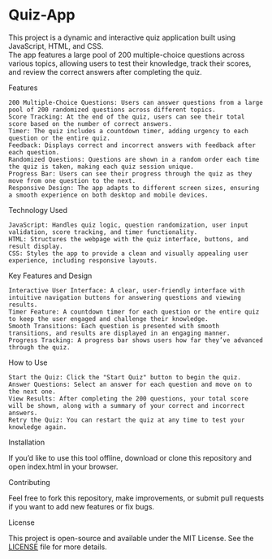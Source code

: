 # Quiz-App
This project is a dynamic and interactive quiz application built using JavaScript, HTML, and CSS. <br>The app features a large pool of 200 multiple-choice questions across various topics, allowing users to test their knowledge, track their scores, and review the correct answers after completing the quiz.

Features

    200 Multiple-Choice Questions: Users can answer questions from a large pool of 200 randomized questions across different topics.
    Score Tracking: At the end of the quiz, users can see their total score based on the number of correct answers.
    Timer: The quiz includes a countdown timer, adding urgency to each question or the entire quiz.
    Feedback: Displays correct and incorrect answers with feedback after each question.
    Randomized Questions: Questions are shown in a random order each time the quiz is taken, making each quiz session unique.
    Progress Bar: Users can see their progress through the quiz as they move from one question to the next.
    Responsive Design: The app adapts to different screen sizes, ensuring a smooth experience on both desktop and mobile devices.

Technology Used

    JavaScript: Handles quiz logic, question randomization, user input validation, score tracking, and timer functionality.
    HTML: Structures the webpage with the quiz interface, buttons, and result display.
    CSS: Styles the app to provide a clean and visually appealing user experience, including responsive layouts.

Key Features and Design

    Interactive User Interface: A clear, user-friendly interface with intuitive navigation buttons for answering questions and viewing results.
    Timer Feature: A countdown timer for each question or the entire quiz to keep the user engaged and challenge their knowledge.
    Smooth Transitions: Each question is presented with smooth transitions, and results are displayed in an engaging manner.
    Progress Tracking: A progress bar shows users how far they’ve advanced through the quiz.

How to Use

    Start the Quiz: Click the "Start Quiz" button to begin the quiz.
    Answer Questions: Select an answer for each question and move on to the next one.
    View Results: After completing the 200 questions, your total score will be shown, along with a summary of your correct and incorrect answers.
    Retry the Quiz: You can restart the quiz at any time to test your knowledge again.

Installation

  If you’d like to use this tool offline, download or clone this repository and open index.html in your browser.


Contributing

Feel free to fork this repository, make improvements, or submit pull requests if you want to add new features or fix bugs.

License

This project is open-source and available under the MIT License. See the [LICENSE](LICENSE) file for more details.
